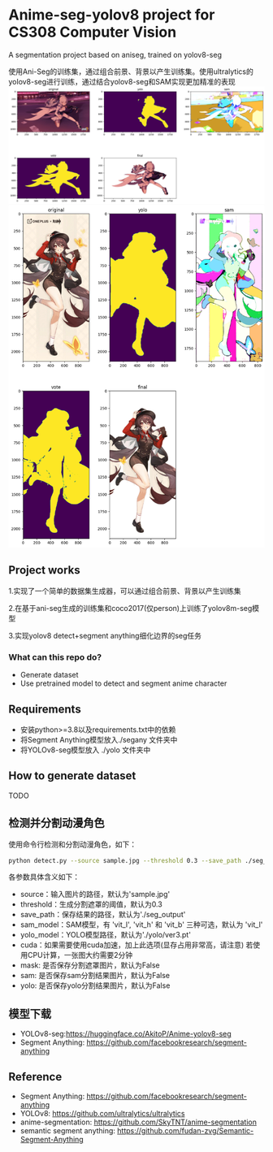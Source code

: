 # Anime-seg-yolov8 project for CS308 Computer Vision
A segmentation project based on aniseg, trained on yolov8-seg

使用Ani-Seg的训练集，通过组合前景、背景以产生训练集。使用ultralytics的yolov8-seg进行训练，通过结合yolov8-seg和SAM实现更加精准的表现
![Sample](output.png)
![Sample2](output2.png)
## Project works
1.实现了一个简单的数据集生成器，可以通过组合前景、背景以产生训练集

2.在基于ani-seg生成的训练集和coco2017(仅person)上训练了yolov8m-seg模型

3.实现yolov8 detect+segment anything细化边界的seg任务

### What can this repo do?
- Generate dataset
- Use pretrained model to detect and segment anime character

## Requirements
- 安装python>=3.8以及requirements.txt中的依赖
- 将Segment Anything模型放入./segany 文件夹中
- 将YOLOv8-seg模型放入 ./yolo 文件夹中

## How to generate dataset
TODO

## 检测并分割动漫角色

使用命令行检测和分割动漫角色，如下：

```bash
python detect.py --source sample.jpg --threshold 0.3 --save_path ./seg_output --sam_model vit_l --yolo_model ./yolo/ver3.pt --cuda --mask --sam --yolo
```
各参数具体含义如下：

- source：输入图片的路径，默认为'sample.jpg'
- threshold：生成分割遮罩的阈值，默认为0.3
- save_path：保存结果的路径，默认为'./seg_output'
- sam_model：SAM模型，有 'vit_l', 'vit_h' 和 'vit_b' 三种可选，默认为 'vit_l'
- yolo_model：YOLO模型路径，默认为'./yolo/ver3.pt'
- cuda：如果需要使用cuda加速，加上此选项(显存占用非常高，请注意) 若使用CPU计算，一张图大约需要2分钟
- mask: 是否保存分割遮罩图片，默认为False
- sam: 是否保存sam分割结果图片，默认为False
- yolo: 是否保存yolo分割结果图片，默认为False


## 模型下载

- YOLOv8-seg:https://huggingface.co/AkitoP/Anime-yolov8-seg
- Segment Anything: https://github.com/facebookresearch/segment-anything
## Reference
- Segment Anything: https://github.com/facebookresearch/segment-anything
- YOLOv8: https://github.com/ultralytics/ultralytics
- anime-segmentation: https://github.com/SkyTNT/anime-segmentation
- semantic segment anything: https://github.com/fudan-zvg/Semantic-Segment-Anything